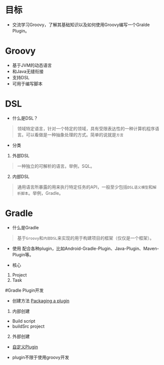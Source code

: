 # 目标
- 交流学习Groovy，了解其基础知识以及如何使用Groovy编写一个Gralde Plugin。
# Groovy
- 基于JVM的动态语言
- 和Java无缝衔接
- 支持DSL
- 可用于编写脚本






# DSL
- 什么是DSL？
> 领域特定语言，针对一个特定的领域，具有受限表达性的一种计算机程序语言。可以看做是一种抽象处理的方式。简单的说就是`方言`
- 分类
1. 外部DSL
> 一种独立的可解析的语言。举例，SQL。

2. 内部DSL
> 通用语言所暴露的用来执行特定任务的API，一般至少包括`DSL语义模型`和`解析脚本`。举例，Gradle。




# Gradle
- 什么是Gradle
>基于`Groovy`和`内部DSL`来实现的用于构建项目的框架（仅仅是一个框架）。
- 使用
配合各种plugin，比如Android-Gradle-Plugin、Java-Plugin、Maven-Plugin等。

- 核心
1. Project
2. Task

#Gradle Plugin开发
- 创建方法 [Packaging a plugin][1]
1. 内部创建
 + Build script
 + buildSrc project
2. 外部创建
 + [自定义Plugin][2]


- plugin不限于使用groovy开发


  [1]: https://docs.gradle.org/current/userguide/custom_plugins.html#sec:packaging_a_plugin
  [2]: http://smallsoho.com/android/2017/03/18/Android%E8%87%AA%E5%AE%9A%E4%B9%89Gradle%E6%8F%92%E4%BB%B6/